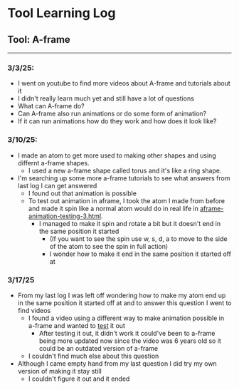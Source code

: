 # Tool Learning Log

## Tool: **A-frame**

---

### 3/3/25:
* I went on youtube to find more videos about A-frame and tutorials about it
* I didn't really learn much yet and still have a lot of questions
 * What can A-frame do?
 * Can A-frame also run animations or do some form of animation?
 * If it can run animations how do they work and how does it look like?
### 3/10/25:
* I made an atom to get more used to making other shapes and using differnt a-frame shapes.
  * I used a new a-frame shape called torus and it's like a ring shape.
* I'm searching up some more a-frame tutorials to see what answers from last log I can get answered
  * I found out that animation is possible
  * To test out animation in aframe, I took the atom I made from before and made it spin like a normal atom would do in real life in [aframe-animation-testing-3.html](aframe-animation-testing-3.html).
    * I managed to make it spin and rotate a bit but it doesn't end in the same position it started
      * (If you want to see the spin use w, s, d, a to move to the side of the atom to see the spin in full action)
      * I wonder how to make it end in the same position it started off at
### 3/17/25
* From my last log I was left off wondering how to make my atom end up in the same position it started off at and to answer this question I went to find videos
  * I found a video using a different way to make animation possible in a-frame and wanted to [test](aframe-animation-testing-2.html) it out
    * After testing it out, it didn't work it could've been to a-frame being more updated now since the video was 6 years old so it could be an outdated version of a-frame
  * I couldn't find much else about this question
* Although I came empty hand from my last question I did try my own version of making it stay still
  * I couldn't figure it out and it ended


<!--
* Links you used today (websites, videos, etc)
* Things you tried, progress you made, etc
* Challenges, a-ha moments, etc
* Questions you still have
* What you're going to try next
-->
